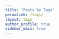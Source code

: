 ```yaml
---
title: "Posts by Tags"
permalink: /tags/
layout: tags
author_profile: true
sidebar_main: true
---
```

